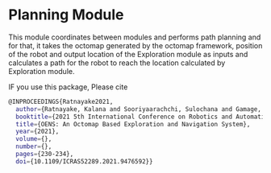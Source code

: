 # Planning Module

This module coordinates between modules and performs path planning and for that, it takes the octomap generated by the octomap framework, position of the robot and output location of the Exploration module as inputs and calculates a path for the robot to reach the location calculated by Exploration module.

IF you use this package, Please cite

```sh
@INPROCEEDINGS{Ratnayake2021,
  author={Ratnayake, Kalana and Sooriyaarachchi, Sulochana and Gamage, Chandana},
  booktitle={2021 5th International Conference on Robotics and Automation Sciences (ICRAS)}, 
  title={OENS: An Octomap Based Exploration and Navigation System}, 
  year={2021},
  volume={},
  number={},
  pages={230-234},
  doi={10.1109/ICRAS52289.2021.9476592}}
```
